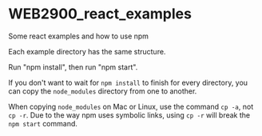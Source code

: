 # WEB2900_react_examples
Some react examples and how to use npm

Each example directory has the same structure.

Run "npm install", then run "npm start".

If you don't want to wait for `npm install` to finish for every directory, you can copy the `node_modules` directory from one to another.

When copying `node_modules` on Mac or Linux, use the command `cp -a`, not `cp -r`. Due to the way npm uses symbolic links, using `cp -r` will break the `npm start` command.
